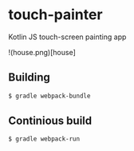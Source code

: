 # touch-painter
Kotlin JS touch-screen painting app

!(house.png)[house]

## Building
```bash
$ gradle webpack-bundle
```

## Continious build
```bash
$ gradle webpack-run
```


